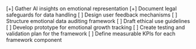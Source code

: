 [+] Gather AI insights on emotional representation
[+] Document legal safeguards for data handling
[ ] Design user feedback mechanisms
[ ] Structure emotional data auditing framework
[ ] Draft ethical use guidelines
[ ] Develop prototype for emotional growth tracking
[ ] Create testing and validation plan for the framework
[ ] Define measurable KPIs for each framework component